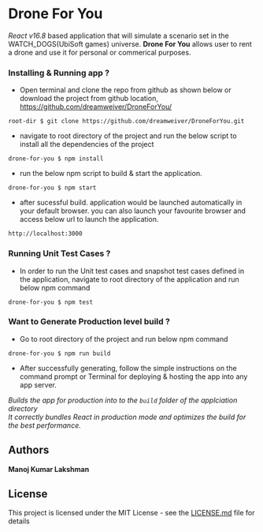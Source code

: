 # Drone For You

 *React v16.8* based application that will simulate a scenario set in the WATCH_DOGS(UbiSoft games) universe.
 **Drone For You** allows user to rent a drone and use it for personal or commerical purposes.


### Installing & Running app ?

+ Open terminal and clone the repo from github as shown below or download the project from github location, https://github.com/dreamweiver/DroneForYou/

```
root-dir $ git clone https://github.com/dreamweiver/DroneForYou.git
```

+ navigate to root directory of the project and run the below script to install all the dependencies of the project

```
drone-for-you $ npm install
```

+ run the below npm script to build & start the application.

```
drone-for-you $ npm start
```

+ after sucessful build. application would be launched automatically in your default browser. you can also launch your favourite browser and access below url to launch the application.

```
http://localhost:3000
```

### Running Unit Test Cases ?

+ In order to run the Unit test cases and snapshot test cases defined in the application, navigate to root directory of the application and run below npm command


```
drone-for-you $ npm test
```

### Want to Generate Production level build ?

+ Go to root directory of the project and run below npm command

```
drone-for-you $ npm run build
```

+ After successfully generating, follow the simple instructions on the command prompt or Terminal for deploying & hosting the app into any app server.

*Builds the app for production into to the `build` folder of the applciation directory </br>
It correctly bundles React in production mode and optimizes the build for the best performance.*

## Authors

**Manoj Kumar Lakshman**

## License

This project is licensed under the MIT License - see the [LICENSE.md](LICENSE.md) file for details
